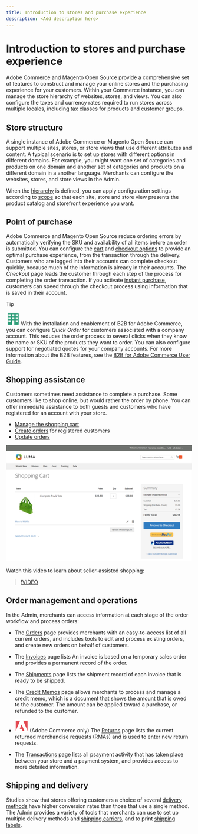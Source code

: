 ```yaml
---
title: Introduction to stores and purchase experience
description: <Add description here>
---
```

# Introduction to stores and purchase experience

Adobe Commerce and Magento Open Source provide a comprehensive set of features to construct and manage your online stores and the purchasing experience for your customers. Within your Commerce instance, you can manage the store hierarchy of websites, stores, and views. You can also configure the taxes and currency rates required to run stores across multiple locales, including tax classes for products and customer groups.

## Store structure

A single instance of Adobe Commerce or Magento Open Source can support multiple sites, stores, or store views that use different attributes and content. A typical scenario is to set up stores with different options in different domains. For example, you might want one set of categories and products on one domain and another set of categories and products on a different domain in a another language. Merchants can configure the websites, stores, and store views in the Admin.

When the [hierarchy](stores.md) is defined, you can apply configuration settings according to [scope](../getting-started/websites-stores-views.md#scope-settings) so that each site, store and store view presents the product catalog and storefront experience you want.

## Point of purchase

Adobe Commerce and Magento Open Source reduce ordering errors by automatically verifying the SKU and availability of all items before an order is submitted. You can configure the [cart](cart.md) and [checkout options](checkout-process.md) to provide an optimal purchase experience, from the transaction through the delivery. Customers who are logged into their accounts can complete checkout quickly, because much of the information is already in their accounts. The _Checkout_ page leads the customer through each step of the process for completing the order transaction. If you activate [instant purchase](checkout-instant-purchase.md), customers can speed through the checkout process using information that is saved in their account.

>[!TIP]
>
>![B2B for Adobe Commerce](../assets/b2b.svg) With the installation and enablement of B2B for Adobe Commerce, you can configure _Quick Order_ for customers associated with a company account. This reduces the order process to several clicks when they know the name or SKU of the products they want to order. You can also configure support for negotiated quotes for your company accounts. For more information about the B2B features, see the [B2B for Adobe Commerce User Guide](https://experienceleague.adobe.com/docs/commerce-admin/b2b/introduction.html).

## Shopping assistance

Customers sometimes need assistance to complete a purchase. Some customers like to shop online, but would rather the order by phone. You can offer immediate assistance to both guests and customers who have registered for an account with your store.

- [Manage the shopping cart](shopping-assisted-cart-manage.md)
- [Create orders](customer-account-create-order.md) for registered customers
- [Update orders](order-update.md)

![Shopping cart](./assets/storefront-cart-price-group-discount.png)<!-- zoom -->

Watch this video to learn about seller-assisted shopping:

>[!VIDEO](https://video.tv.adobe.com/v/343662/?quality=12)

## Order management and operations

In the Admin, merchants can access information at each stage of the order workflow and process orders:

- The [Orders](orders.md) page provides merchants with an easy-to-access list of all current orders, and includes tools to edit and process existing orders, and create new orders on behalf of customers. 

- The [Invoices](invoices.md) page lists An invoice is based on a temporary sales order and provides a permanent record of the order.

- The [Shipments](shipments.md) page lists the shipment record of each invoice that is ready to be shipped.

- The [Credit Memos](credit-memos.md) page allows merchants to process and manage a credit memo, which is a document that shows the amount that is owed to the customer. The amount can be applied toward a purchase, or refunded to the customer.

- ![Adobe Commerce](../assets/adobe-logo.svg) (Adobe Commerce only) The [Returns](returns.md) page lists the current returned merchandise requests (RMAs) and is used to enter new return requests.

- The [Transactions](transactions.md) page lists all psayment activity that has taken place between your store and a payment system, and provides access to more detailed information.

## Shipping and delivery

Studies show that stores offering customers a choice of several [delivery methods](delivery.md) have higher conversion rates than those that use a single method. The Admin provides a variety of tools that merchants can use to set up multiple delivery methods and [shipping carriers](carriers.md), and to print [shipping labels](shipping-labels.md).

